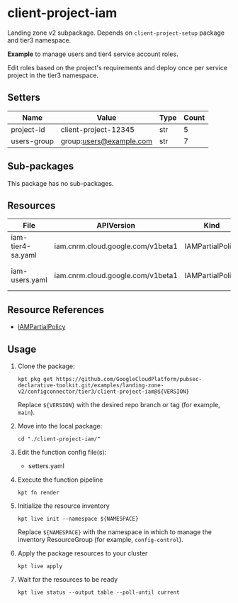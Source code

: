 <!-- BEGINNING OF PRE-COMMIT-BLUEPRINT DOCS HOOK:TITLE -->
# client-project-iam


<!-- END OF PRE-COMMIT-BLUEPRINT DOCS HOOK:TITLE -->


<!-- BEGINNING OF PRE-COMMIT-BLUEPRINT DOCS HOOK:BODY -->
Landing zone v2 subpackage.
Depends on `client-project-setup` package and tier3 namespace.

**Example** to manage users and tier4 service account roles.

Edit roles based on the project's requirements and deploy once per service project in the tier3 namespace.

## Setters

|    Name     |          Value          | Type | Count |
|-------------|-------------------------|------|-------|
| project-id  | client-project-12345    | str  |     5 |
| users-group | group:users@example.com | str  |     7 |

## Sub-packages

This package has no sub-packages.

## Resources

|       File        |            APIVersion             |       Kind       |              Name               | Namespace |
|-------------------|-----------------------------------|------------------|---------------------------------|-----------|
| iam-tier4-sa.yaml | iam.cnrm.cloud.google.com/v1beta1 | IAMPartialPolicy | project-id-tier4-sa-permissions |           |
| iam-users.yaml    | iam.cnrm.cloud.google.com/v1beta1 | IAMPartialPolicy | project-id-users-permissions    |           |

## Resource References

- [IAMPartialPolicy](https://cloud.google.com/config-connector/docs/reference/resource-docs/iam/iampartialpolicy)

## Usage

1.  Clone the package:
    ```shell
    kpt pkg get https://github.com/GoogleCloudPlatform/pubsec-declarative-toolkit.git/examples/landing-zone-v2/configconnector/tier3/client-project-iam@${VERSION}
    ```
    Replace `${VERSION}` with the desired repo branch or tag
    (for example, `main`).

1.  Move into the local package:
    ```shell
    cd "./client-project-iam/"
    ```

1.  Edit the function config file(s):
    - setters.yaml

1.  Execute the function pipeline
    ```shell
    kpt fn render
    ```

1.  Initialize the resource inventory
    ```shell
    kpt live init --namespace ${NAMESPACE}
    ```
    Replace `${NAMESPACE}` with the namespace in which to manage
    the inventory ResourceGroup (for example, `config-control`).

1.  Apply the package resources to your cluster
    ```shell
    kpt live apply
    ```

1.  Wait for the resources to be ready
    ```shell
    kpt live status --output table --poll-until current
    ```

<!-- END OF PRE-COMMIT-BLUEPRINT DOCS HOOK:BODY -->
